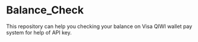 # Balance_Check
This repository can help you checking your balance on Visa QIWI wallet pay system for help of API key.
